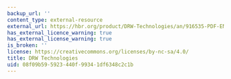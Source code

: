 ```yaml
---
backup_url: ''
content_type: external-resource
external_url: https://hbr.org/product/DRW-Technologies/an/916535-PDF-ENG
has_external_licence_warning: true
has_external_license_warning: true
is_broken: ''
license: https://creativecommons.org/licenses/by-nc-sa/4.0/
title: DRW Technologies
uid: 08f09b59-5923-440f-9934-1df6348c2c1b
---
```


